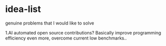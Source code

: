 # idea-list
genuine problems that I would like to solve

1.AI automated open source contributions? Basically improve programming efficiency even more, overcome current low benchmarks..
